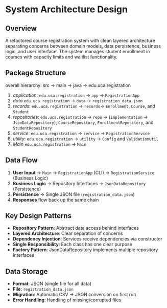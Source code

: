 # System Architecture Design

## Overview
A refactored course registration system with clean layered architecture separating 
concerns between domain models, data persistence, business logic, and user interface.
The system manages student enrollment in courses with capacity limits and waitlist 
functionality.

## Package Structure
overall hierarchy: src -> main -> java -> edu.uca.registration
1. *application*:
    `edu.uca.registration` -> `app` -> `RegistrationApp` 
2. *data*
    `edu.uca.registration` -> `data` -> `registration_data.json`
3. *records*:
    `edu.uca.registration` -> `records`-> `Enrollment`, `Course`, and `Student`
4. *repositories*:
    `edu.uca.registration` -> `repo` -> (`implementation` -> `JsonDataRepository`),
    `CourseRepository`, `EnrollmentRepository`, and `StudentRepository`
5. *service*:
   `edu.uca.registration` -> `service` -> `RegistrationService`
6. *utility*:
    `edu.uca.registration` -> `utility` -> `Config` and `ValidationUtil`
7. *Main*
    `edu.uca.registration` -> `Main`
     




## Data Flow

1. **User Input** → `Main` -> `RegistrationApp` (CLI) → `RegistrationService` (Business Logic)
2. **Business Logic** → Repository Interfaces → `JsonDataRepository` (Persistence)
3. **Persistence** → Single JSON file (`registration_data.json`)
4. **Responses** flow back up the same chain

## Key Design Patterns

- **Repository Pattern**: Abstract data access behind interfaces
- **Layered Architecture**: Clear separation of concerns
- **Dependency Injection**: Services receive dependencies via constructor
- **Single Responsibility**: Each class has one clear purpose
- **Factory Pattern**: JsonDataRepository implements multiple repository interfaces

## Data Storage

- **Format**: JSON (single file for all data)
- **File**: `registration_data.json`
- **Migration**: Automatic CSV → JSON conversion on first run
- **Error Handling**: Handling of missing/corrupted files